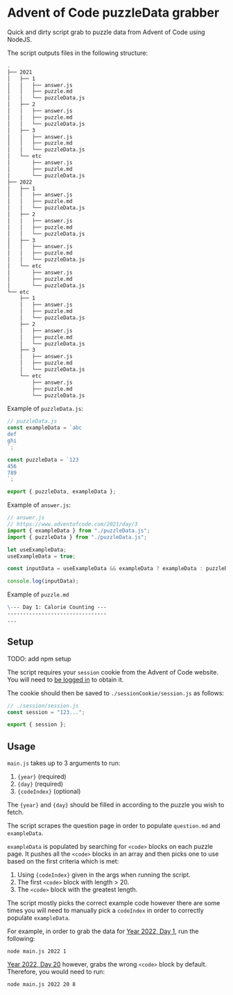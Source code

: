 # Advent of Code puzzleData grabber

Quick and dirty script grab to puzzle data from Advent of Code using NodeJS.

The script outputs files in the following structure:

```zsh
.
├── 2021
│   ├── 1
│   │   ├── answer.js
│   │   ├── puzzle.md
│   │   └── puzzleData.js
│   ├── 2
│   │   ├── answer.js
│   │   ├── puzzle.md
│   │   └── puzzleData.js
│   ├── 3
│   │   ├── answer.js
│   │   ├── puzzle.md
│   │   └── puzzleData.js
│   └── etc
│       ├── answer.js
│       ├── puzzle.md
│       └── puzzleData.js
├── 2022
│   ├── 1
│   │   ├── answer.js
│   │   ├── puzzle.md
│   │   └── puzzleData.js
│   ├── 2
│   │   ├── answer.js
│   │   ├── puzzle.md
│   │   └── puzzleData.js
│   ├── 3
│   │   ├── answer.js
│   │   ├── puzzle.md
│   │   └── puzzleData.js
│   └── etc
│       ├── answer.js
│       ├── puzzle.md
│       └── puzzleData.js
└── etc
    ├── 1
    │   ├── answer.js
    │   ├── puzzle.md
    │   └── puzzleData.js
    ├── 2
    │   ├── answer.js
    │   ├── puzzle.md
    │   └── puzzleData.js
    ├── 3
    │   ├── answer.js
    │   ├── puzzle.md
    │   └── puzzleData.js
    └── etc
        ├── answer.js
        ├── puzzle.md
        └── puzzleData.js
```

Example of `puzzleData.js`:

```js
// puzzleData.js
const exampleData = `abc
def
ghi
`;

const puzzleData = `123
456
789
`;

export { puzzleData, exampleData };
```

Example of `answer.js`:

```js
// answer.js
// https://www.adventofcode.com/2021/day/3
import { exampleData } from "./puzzleData.js";
import { puzzleData } from "./puzzleData.js";

let useExampleData;
useExampleData = true;

const inputData = useExampleData && exampleData ? exampleData : puzzleData;

console.log(inputData);
```

Example of `puzzle.md`

```md
\--- Day 1: Calorie Counting ---
--------------------------------
...
```

## Setup

TODO: add npm setup

The script requires your `session` cookie from the Advent of Code website. You will need to [be logged in](https://adventofcode.com/2023/auth/login) to obtain it.

The cookie should then be saved to `./sessionCookie/session.js` as follows:

```js
// ./session/session.js
const session = "123...";

export { session };
```

## Usage

`main.js` takes up to 3 arguments to run:

  1. `{year}` (required)
  2. `{day}` (required)
  3. `{codeIndex}` (optional)

The `{year}` and `{day}` should be filled in according to the puzzle you wish to fetch.

The script scrapes the question page in order to populate `question.md` and `exampleData`.

`exampleData` is populated by searching for `<code>` blocks on each puzzle page. It pushes all the `<code>` blocks in an array and then picks one to use based on the first criteria which is met:

  1. Using `{codeIndex}` given in the args when running the script.
  2. The first `<code>` block with length > 20.
  3. The `<code>` block with the greatest length.

The script mostly picks the correct example code however there are some times you will need to manually pick a `codeIndex` in order to correctly populate `exampleData`.

For example, in order to grab the data for [Year 2022, Day 1](https://adventofcode.com/2022/day/1), run the following:

`node main.js 2022 1`

[Year 2022, Day 20](https://adventofcode.com/2022/day/20) however, grabs the wrong `<code>` block by default. Therefore, you would need to run:

`node main.js 2022 20 8`
